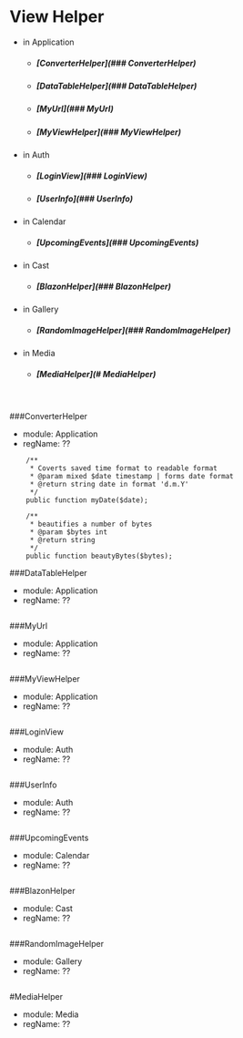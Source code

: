 # View Helper
- in Application
    - ##### [ConverterHelper](### ConverterHelper) 
    - ##### [DataTableHelper](### DataTableHelper)
    - ##### [MyUrl](### MyUrl)
    - ##### [MyViewHelper](### MyViewHelper)
- in Auth
    - ##### [LoginView](### LoginView)
    - ##### [UserInfo](### UserInfo)
- in Calendar
    - ##### [UpcomingEvents](### UpcomingEvents)
- in Cast
    - ##### [BlazonHelper](### BlazonHelper)
- in Gallery
    - ##### [RandomImageHelper](### RandomImageHelper)
- in Media
    - ##### [MediaHelper](# MediaHelper)



<br><br>
###ConverterHelper
- module: Application
- regName: ?? 
```
    /**
     * Coverts saved time format to readable format
     * @param mixed $date timestamp | forms date format
     * @return string date in format 'd.m.Y'
     */
    public function myDate($date);
    
    /**
     * beautifies a number of bytes
     * @param $bytes int
     * @return string
     */
    public function beautyBytes($bytes);
```

###DataTableHelper
- module: Application
- regName: ?? 
```
```

###MyUrl
- module: Application
- regName: ?? 
```
```

###MyViewHelper
- module: Application
- regName: ?? 
```
```

###LoginView
- module: Auth
- regName: ?? 
```
```

###UserInfo
- module: Auth
- regName: ?? 
```
```

###UpcomingEvents
- module: Calendar
- regName: ?? 
```
```

###BlazonHelper
- module: Cast
- regName: ?? 
```
```

###RandomImageHelper
- module: Gallery
- regName: ?? 
```
```

#MediaHelper
- module: Media
- regName: ?? 
```
```